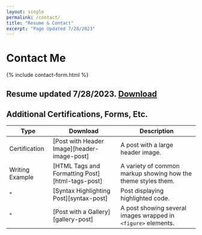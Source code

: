```yaml
---
layout: single
permalink: /contact/
title: "Resume & Contact"
excerpt: "Page Updated 7/28/2023"
---
```


# Contact Me
{% include contact-form.html %}

## Resume updated 7/28/2023. [Download][1]
<object data="{{/assets/downloads/CV_Ross_Fischer.pdf}}" width="1000" height="1000" type='application/pdf'></object>

## Additional Certifications, Forms, Etc.

| Type                                        | Download                                    | Description                                           |
| ------------------------------------------- | ------------------------------------------- | ----------------------------------------------------- |
|Certification                                | [Post with Header Image][header-image-post] | A post with a large header image. |
|Writing Example                              | [HTML Tags and Formatting Post][html-tags-post] | A variety of common markup showing how the theme styles them. |
|      "                                      | [Syntax Highlighting Post][syntax-post] | Post displaying highlighted code. |
|      "                                      | [Post with a Gallery][gallery-post] | A post showing several images wrapped in `<figure>` elements. |

[1]:{{site.url}}/assets/downloads/CV_Ross_Fischer.pdf
